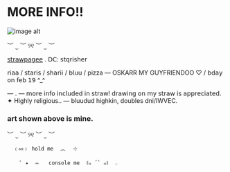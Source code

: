 # MORE INFO!! 
![image alt](https://github.com/loudshqrk/loudshqrk/blob/b0ecb083394275c761e198a0256abd8d0dd3d813/Untitled117_20250619155518.png) 

︶ ⏝ ︶ ୨୧ ︶ ⏝ ︶ 

[𝗌𝗍𝗋𝖺𝗐𝗉𝖺𝗀𝖾𝖾](https://youtu.be/dQw4w9WgXcQ?si=JmP85VNUAmU0OUMM)  .  𝖣𝖢: 𝗌𝗍𝗊𝗋𝗂𝗌𝗁𝖾𝗋
 
𝗋𝗂𝖺𝖺 / 𝗌𝗍𝖺𝗋𝗂𝗌 / 𝗌𝗁𝖺𝗋𝗂𝗂 / 𝖻𝗅𝗎𝗎 / pizza
— OSKARR MY GUYFRIENDOO ♡ / 𝖻𝖽𝖺𝗒 𝗈𝗇 𝖿𝖾𝖻 𝟣𝟫 ^_^

— . — 𝗆𝗈𝗋𝖾 𝗂𝗇𝖿𝗈 𝗂𝗇𝖼𝗅𝗎𝖽𝖾𝖽 𝗂𝗇 𝗌𝗍𝗋𝖺𝗐! 𝖽𝗋𝖺𝗐𝗂𝗇𝗀 𝗈𝗇 𝗆𝗒 𝗌𝗍𝗋𝖺𝗐 𝗂𝗌 𝖺𝗉𝗉𝗋𝖾𝖼𝗂𝖺𝗍𝖾𝖽. 
 ✦ Highly religious.. — bluudud highkin, doubles dni/IWVEC.
### art shown above is mine. 

︶ ⏝ ︶ ୨୧ ︶ ⏝ ︶

      ﹙💤﹚ hold me ⠀︵⠀⠀⊹⠀

        ﾟ ✦  ꕀ   console me ⠀꒰๑ ´` ๑꒱⠀ 𓂂  ⠀


